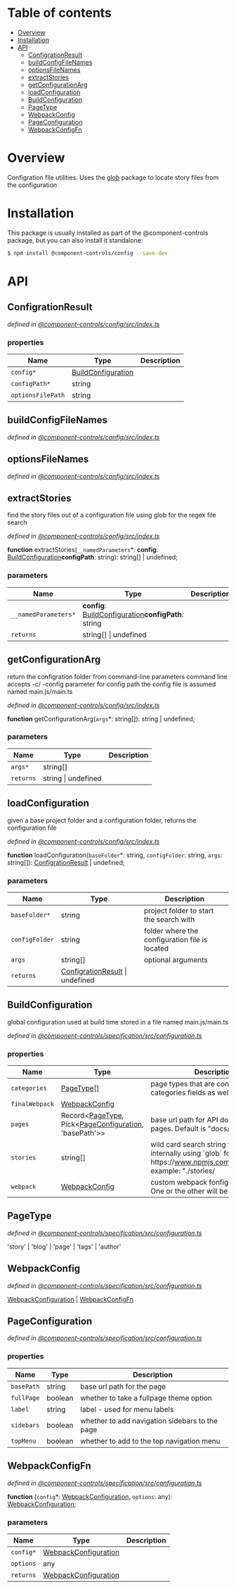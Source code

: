 # Table of contents

-   [Overview](#overview)
-   [Installation](#installation)
-   [API](#api)
    -   [ConfigrationResult](#configrationresult)
    -   [buildConfigFileNames](#buildconfigfilenames)
    -   [optionsFileNames](#optionsfilenames)
    -   [extractStories](#extractstories)
    -   [getConfigurationArg](#getconfigurationarg)
    -   [loadConfiguration](#loadconfiguration)
    -   [BuildConfiguration](#buildconfiguration)
    -   [PageType](#pagetype)
    -   [WebpackConfig](#webpackconfig)
    -   [PageConfiguration](#pageconfiguration)
    -   [WebpackConfigFn](#webpackconfigfn)

# Overview

Configration file utilities. Uses the [glob](https://www.npmjs.com/package/glob) package to locate story files from the configuration

# Installation

This package is usually installed as part of the @component-controls package, but you can also install it standalone:

```bash
$ npm install @component-controls/config --save-dev
```

# API

<tsdoc-typescript entry="./src/index.ts" files="../specification/src/configuration.ts"/>

<!-- START-TSDOC-TYPESCRIPT -->

## ConfigrationResult

_defined in [@component-controls/config/src/index.ts](https://github.com/ccontrols/component-controls/tree/master/core/config/src/index.ts#L10)_



### properties

| Name              | Type                                      | Description |
| ----------------- | ----------------------------------------- | ----------- |
| `config*`         | [BuildConfiguration](#buildconfiguration) |             |
| `configPath*`     | string                                    |             |
| `optionsFilePath` | string                                    |             |

## buildConfigFileNames

_defined in [@component-controls/config/src/index.ts](https://github.com/ccontrols/component-controls/tree/master/core/config/src/index.ts#L7)_



## optionsFileNames

_defined in [@component-controls/config/src/index.ts](https://github.com/ccontrols/component-controls/tree/master/core/config/src/index.ts#L9)_



## extractStories

find the story files out of a configuration file
using glob for the regex file search

_defined in [@component-controls/config/src/index.ts](https://github.com/ccontrols/component-controls/tree/master/core/config/src/index.ts#L74)_

**function** extractStories(`__namedParameters`\*: **config**: [BuildConfiguration](#buildconfiguration)**configPath**: string): string\[] | undefined;

### parameters

| Name                 | Type                                                                        | Description |
| -------------------- | --------------------------------------------------------------------------- | ----------- |
| `__namedParameters*` | **config**: [BuildConfiguration](#buildconfiguration)**configPath**: string |             |
| `returns`            | string\[] \| undefined                                                      |             |

## getConfigurationArg

return the configration folder from command-line parameters
command line accepts -c/ -config parameter for config path
the config file is assumed named main.js/main.ts

_defined in [@component-controls/config/src/index.ts](https://github.com/ccontrols/component-controls/tree/master/core/config/src/index.ts#L21)_

**function** getConfigurationArg(`args`\*: string\[]): string | undefined;

### parameters

| Name      | Type                | Description |
| --------- | ------------------- | ----------- |
| `args*`   | string\[]           |             |
| `returns` | string \| undefined |             |

## loadConfiguration

 given a base project folder and a configuration folder, returns the configuration file

_defined in [@component-controls/config/src/index.ts](https://github.com/ccontrols/component-controls/tree/master/core/config/src/index.ts#L42)_

**function** loadConfiguration(`baseFolder`\*: string, `configFolder`: string, `args`: string\[]): [ConfigrationResult](#configrationresult) | undefined;

### parameters

| Name           | Type                                                   | Description                                    |
| -------------- | ------------------------------------------------------ | ---------------------------------------------- |
| `baseFolder*`  | string                                                 | project folder to start the search with        |
| `configFolder` | string                                                 | folder where the configuration file is located |
| `args`         | string\[]                                              | optional arguments                             |
| `returns`      | [ConfigrationResult](#configrationresult) \| undefined |                                                |

## BuildConfiguration

global configuration used at build time
stored in a file named main.js/main.ts

_defined in [@component-controls/specification/src/configuration.ts](https://github.com/ccontrols/component-controls/tree/master/core/specification/src/configuration.ts#L45)_



### properties

| Name           | Type                                                                                           | Description                                                                                                                                    |
| -------------- | ---------------------------------------------------------------------------------------------- | ---------------------------------------------------------------------------------------------------------------------------------------------- |
| `categories`   | [PageType](#pagetype)\[]                                                                       | page types that are considred as categories fields as well                                                                                     |
| `finalWebpack` | [WebpackConfig](#webpackconfig)                                                                |                                                                                                                                                |
| `pages`        | Record&lt;[PageType](#pagetype), Pick&lt;[PageConfiguration](#pageconfiguration), 'basePath'>> | base url path for API documentation pages. Default is "docs/"                                                                                  |
| `stories`      | string\[]                                                                                      | wild card search string for the stories internally using \`glob\` for the search: https&#x3A;//www.npmjs.com/package/glob example: "./stories/ |
| `webpack`      | [WebpackConfig](#webpackconfig)                                                                | custom webpack fonfigurations setup. One or the other will be used                                                                             |

## PageType

_defined in [@component-controls/specification/src/configuration.ts](https://github.com/ccontrols/component-controls/tree/master/core/specification/src/configuration.ts#L4)_

'story' | 'blog' | 'page' | 'tags' | 'author'

## WebpackConfig

_defined in [@component-controls/specification/src/configuration.ts](https://github.com/ccontrols/component-controls/tree/master/core/specification/src/configuration.ts#L39)_

[WebpackConfiguration](#webpackconfiguration) \| [WebpackConfigFn](#webpackconfigfn)

## PageConfiguration

_defined in [@component-controls/specification/src/configuration.ts](https://github.com/ccontrols/component-controls/tree/master/core/specification/src/configuration.ts#L6)_



### properties

| Name       | Type    | Description                                    |
| ---------- | ------- | ---------------------------------------------- |
| `basePath` | string  | base url path for the page                     |
| `fullPage` | boolean | whether to take a fullpage theme option        |
| `label`    | string  | label - used for menu labels                   |
| `sidebars` | boolean | whether to add navigation sidebars to the page |
| `topMenu`  | boolean | whether to add to the top navigation menu      |

## WebpackConfigFn

_defined in [@component-controls/specification/src/configuration.ts](https://github.com/ccontrols/component-controls/tree/master/core/specification/src/configuration.ts#L35)_

**function** (`config`\*: [WebpackConfiguration](#webpackconfiguration), `options`: any): [WebpackConfiguration](#webpackconfiguration);

### parameters

| Name      | Type                                          | Description |
| --------- | --------------------------------------------- | ----------- |
| `config*` | [WebpackConfiguration](#webpackconfiguration) |             |
| `options` | any                                           |             |
| `returns` | [WebpackConfiguration](#webpackconfiguration) |             |

<!-- END-TSDOC-TYPESCRIPT -->
